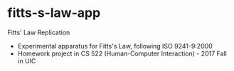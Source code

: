 # fitts-s-law-app
Fitts' Law Replication
- Experimental apparatus for Fitts's Law, following  ISO 9241-9:2000
- Homework project in CS 522 (Human-Computer Interaction) - 2017 Fall in UIC
